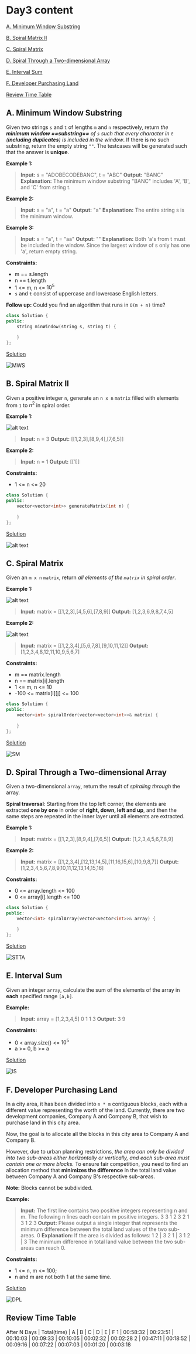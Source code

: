 # Day3 content

[A. Minimum Window Substring](#a-minimum-window-substring)

[B. Spiral Matrix II](#b-spiral-matrix-ii)

[C. Spiral Matrix](#c-spiral-matrix)

[D. Spiral Through a Two-dimensional Array](#d-spiral-through-a-two-dimensional-array)

[E. Interval Sum](#e-interval-sum)

[F. Developer Purchasing Land](#f-developer-purchasing-land)

[Review Time Table](#review-time-table)


## A. Minimum Window Substring

Given two strings `s` and `t` of lengths `m` and `n` respectively, return *the **minimum window ==substring==** of `s` such that every character in `t` (**including duplicates**) is included in the window*. If there is no such substring, return the empty string `""`.
The testcases will be generated such that the answer is **unique**.


**Example 1:**

> **Input:** s = "ADOBECODEBANC", t = "ABC"
**Output:** "BANC"
**Explanation:** The minimum window substring "BANC" includes 'A', 'B', and 'C' from string t.

**Example 2:**

> **Input:** s = "a", t = "a"
**Output:** "a"
**Explanation:** The entire string s is the minimum window.

**Example 3:**

> **Input:** s = "a", t = "aa"
**Output:** ""
**Explanation:** Both 'a's from t must be included in the window.
Since the largest window of s only has one 'a', return empty string.


**Constraints:**

- m == s.length
- n == t.length
- 1 <= m, n <= $10^5$
- `s` and `t` consist of uppercase and lowercase English letters.


**Follow up:** Could you find an algorithm that runs in `O(m + n)` time?


```c++
class Solution {
public:
    string minWindow(string s, string t) {

    }
};
```

[Solution](MWS.cpp)

![MWS](image-12.png)


## B. Spiral Matrix II

Given a positive integer `n`, generate an `n x n` `matrix` filled with elements from `1` to $n^2$ in spiral order.


**Example 1:**

![alt text](image-13.png)

> **Input:** n = 3
**Output:** [[1,2,3],[8,9,4],[7,6,5]]

**Example 2:**

> **Input:** n = 1
**Output:** [[1]]


**Constraints:**

- 1 <= n <= 20


```c++
class Solution {
public:
    vector<vector<int>> generateMatrix(int n) {
        
    }
};
```

[Solution](SMII.cpp)

![alt text](image-14.png)


## C. Spiral Matrix

Given an `m x n` `matrix`, return *all elements of the `matrix` in spiral order*.


**Example 1:**

![alt text](image-15.png)

> **Input:** matrix = [[1,2,3],[4,5,6],[7,8,9]]
**Output:** [1,2,3,6,9,8,7,4,5]

**Example 2:**

![alt text](image-16.png)

> **Input:** matrix = [[1,2,3,4],[5,6,7,8],[9,10,11,12]]
**Output:** [1,2,3,4,8,12,11,10,9,5,6,7]


**Constraints:**

- m == matrix.length
- n == matrix[i].length
- 1 <= m, n <= 10
- -100 <= matrix[i][j] <= 100


```c++
class Solution {
public:
    vector<int> spiralOrder(vector<vector<int>>& matrix) {
        
    }
};
```

[Solution](SM.cpp)

![SM](image-17.png)


## D. Spiral Through a Two-dimensional Array

Given a two-dimensional `array`, return the result of *spiraling through* the array.

**Spiral traversal**: Starting from the top left corner, the elements are extracted **one by one** in order of **right, down, left and up**, and then the same steps are repeated in the inner layer until all elements are extracted.

**Example 1:**

> **Input:** matrix = [[1,2,3],[8,9,4],[7,6,5]]
**Output:** [1,2,3,4,5,6,7,8,9]

**Example 2:**

> **Input:** matrix = [[1,2,3,4],[12,13,14,5],[11,16,15,6],[10,9,8,7]]
**Output:** [1,2,3,4,5,6,7,8,9,10,11,12,13,14,15,16]


**Constraints:**

- 0 <= array.length <= 100
- 0 <= array[i].length <= 100


```c++
class Solution {
public:
    vector<int> spiralArray(vector<vector<int>>& array) {

    }
};
```

[Solution](STTA.cpp)

![STTA](image-18.png)


## E. Interval Sum

Given an integer `array`, calculate the sum of the elements of the array in **each** specified range `[a,b]`.

**Example:**

> **Input:** array = [1,2,3,4,5]
			0 1
			1 3
**Output:** 3
				9


**Constraints:**

- 0 < array.size() <= $10^5$
- a >= 0, b >= a


[Solution](IS.cpp)

![IS](image-19.png)


## F. Developer Purchasing Land

In a city area, it has been divided into `n * m` contiguous blocks, each with a different value representing the worth of the land. Currently, there are two development companies, Company A and Company B, that wish to purchase land in this city area.

Now, the goal is to allocate all the blocks in this city area to Company A and Company B.

However, due to urban planning restrictions, *the area can only be divided into two sub-areas either horizontally or vertically, and each sub-area must contain one or more blocks.* To ensure fair competition, you need to find an allocation method that **minimizes the difference** in the total land value between Company A and Company B's respective sub-areas.

**Note:** Blocks cannot be subdivided.

**Example:**

> **Input:** The first line contains two positive integers representing n and m. The following n lines each contain m positive integers.
3 3
1 2 3
2 1 3
1 2 3
**Output:** Please output a single integer that represents the minimum difference between the total land values of the two sub-areas.
0
**Explanation:** If the area is divided as follows:
1 2 | 3
2 1 | 3
1 2 | 3
The minimum difference in total land value between the two sub-areas can reach 0.


**Constraints:**

- 1 <= n, m <= 100;
- n and m are not both 1 at the same time.

[Solution](DPL.cpp)

![DPL](image-20.png)


## Review Time Table

After N Days | Total(time) | A | B | C | D | E | F
1 | 00:58:32 | 00:23:51 | 00:10:03 | 00:09:33 | 00:10:05 | 00:02:32 | 00:02:28
2 | 00:47:11 | 00:18:52 | 00:09:16 | 00:07:22 | 00:07:03 | 00:01:20 | 00:03:18